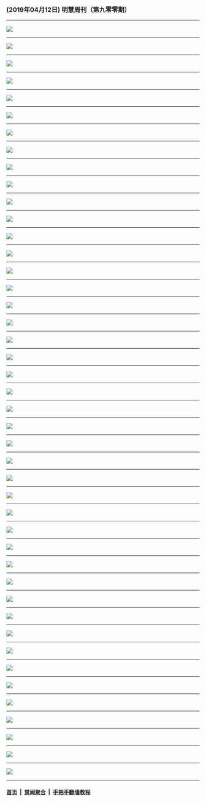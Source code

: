### (2019年04月12日) 明慧周刊（第九零零期） 

---

<img src="http://qikan.minghui.org/mhqkpage/qikanimage/2019/04/12/mhweekly900_read-online1.png"/><hr/>
<img src="http://qikan.minghui.org/mhqkpage/qikanimage/2019/04/12/mhweekly900_read-online2.png"/><hr/>
<img src="http://qikan.minghui.org/mhqkpage/qikanimage/2019/04/12/mhweekly900_read-online3.png"/><hr/>
<img src="http://qikan.minghui.org/mhqkpage/qikanimage/2019/04/12/mhweekly900_read-online4.png"/><hr/>
<img src="http://qikan.minghui.org/mhqkpage/qikanimage/2019/04/12/mhweekly900_read-online5.png"/><hr/>
<img src="http://qikan.minghui.org/mhqkpage/qikanimage/2019/04/12/mhweekly900_read-online6.png"/><hr/>
<img src="http://qikan.minghui.org/mhqkpage/qikanimage/2019/04/12/mhweekly900_read-online7.png"/><hr/>
<img src="http://qikan.minghui.org/mhqkpage/qikanimage/2019/04/12/mhweekly900_read-online8.png"/><hr/>
<img src="http://qikan.minghui.org/mhqkpage/qikanimage/2019/04/12/mhweekly900_read-online9.png"/><hr/>
<img src="http://qikan.minghui.org/mhqkpage/qikanimage/2019/04/12/mhweekly900_read-online10.png"/><hr/>
<img src="http://qikan.minghui.org/mhqkpage/qikanimage/2019/04/12/mhweekly900_read-online11.png"/><hr/>
<img src="http://qikan.minghui.org/mhqkpage/qikanimage/2019/04/12/mhweekly900_read-online12.png"/><hr/>
<img src="http://qikan.minghui.org/mhqkpage/qikanimage/2019/04/12/mhweekly900_read-online13.png"/><hr/>
<img src="http://qikan.minghui.org/mhqkpage/qikanimage/2019/04/12/mhweekly900_read-online14.png"/><hr/>
<img src="http://qikan.minghui.org/mhqkpage/qikanimage/2019/04/12/mhweekly900_read-online15.png"/><hr/>
<img src="http://qikan.minghui.org/mhqkpage/qikanimage/2019/04/12/mhweekly900_read-online16.png"/><hr/>
<img src="http://qikan.minghui.org/mhqkpage/qikanimage/2019/04/12/mhweekly900_read-online17.png"/><hr/>
<img src="http://qikan.minghui.org/mhqkpage/qikanimage/2019/04/12/mhweekly900_read-online18.png"/><hr/>
<img src="http://qikan.minghui.org/mhqkpage/qikanimage/2019/04/12/mhweekly900_read-online19.png"/><hr/>
<img src="http://qikan.minghui.org/mhqkpage/qikanimage/2019/04/12/mhweekly900_read-online20.png"/><hr/>
<img src="http://qikan.minghui.org/mhqkpage/qikanimage/2019/04/12/mhweekly900_read-online21.png"/><hr/>
<img src="http://qikan.minghui.org/mhqkpage/qikanimage/2019/04/12/mhweekly900_read-online22.png"/><hr/>
<img src="http://qikan.minghui.org/mhqkpage/qikanimage/2019/04/12/mhweekly900_read-online23.png"/><hr/>
<img src="http://qikan.minghui.org/mhqkpage/qikanimage/2019/04/12/mhweekly900_read-online24.png"/><hr/>
<img src="http://qikan.minghui.org/mhqkpage/qikanimage/2019/04/12/mhweekly900_read-online25.png"/><hr/>
<img src="http://qikan.minghui.org/mhqkpage/qikanimage/2019/04/12/mhweekly900_read-online26.png"/><hr/>
<img src="http://qikan.minghui.org/mhqkpage/qikanimage/2019/04/12/mhweekly900_read-online27.png"/><hr/>
<img src="http://qikan.minghui.org/mhqkpage/qikanimage/2019/04/12/mhweekly900_read-online28.png"/><hr/>
<img src="http://qikan.minghui.org/mhqkpage/qikanimage/2019/04/12/mhweekly900_read-online29.png"/><hr/>
<img src="http://qikan.minghui.org/mhqkpage/qikanimage/2019/04/12/mhweekly900_read-online30.png"/><hr/>
<img src="http://qikan.minghui.org/mhqkpage/qikanimage/2019/04/12/mhweekly900_read-online31.png"/><hr/>
<img src="http://qikan.minghui.org/mhqkpage/qikanimage/2019/04/12/mhweekly900_read-online32.png"/><hr/>
<img src="http://qikan.minghui.org/mhqkpage/qikanimage/2019/04/12/mhweekly900_read-online33.png"/><hr/>
<img src="http://qikan.minghui.org/mhqkpage/qikanimage/2019/04/12/mhweekly900_read-online34.png"/><hr/>
<img src="http://qikan.minghui.org/mhqkpage/qikanimage/2019/04/12/mhweekly900_read-online35.png"/><hr/>
<img src="http://qikan.minghui.org/mhqkpage/qikanimage/2019/04/12/mhweekly900_read-online36.png"/><hr/>
<img src="http://qikan.minghui.org/mhqkpage/qikanimage/2019/04/12/mhweekly900_read-online37.png"/><hr/>
<img src="http://qikan.minghui.org/mhqkpage/qikanimage/2019/04/12/mhweekly900_read-online38.png"/><hr/>
<img src="http://qikan.minghui.org/mhqkpage/qikanimage/2019/04/12/mhweekly900_read-online39.png"/><hr/>
<img src="http://qikan.minghui.org/mhqkpage/qikanimage/2019/04/12/mhweekly900_read-online40.png"/><hr/>
<img src="http://qikan.minghui.org/mhqkpage/qikanimage/2019/04/12/mhweekly900_read-online41.png"/><hr/>
<img src="http://qikan.minghui.org/mhqkpage/qikanimage/2019/04/12/mhweekly900_read-online42.png"/><hr/>
<img src="http://qikan.minghui.org/mhqkpage/qikanimage/2019/04/12/mhweekly900_read-online43.png"/><hr/>
<img src="http://qikan.minghui.org/mhqkpage/qikanimage/2019/04/12/mhweekly900_read-online44.png"/><hr/>


#### [首页](../../../..) &nbsp;|&nbsp; [禁闻聚合](https://github.com/gfw-breaker/banned-news) &nbsp;|&nbsp; [手把手翻墙教程](https://github.com/gfw-breaker/guides) 